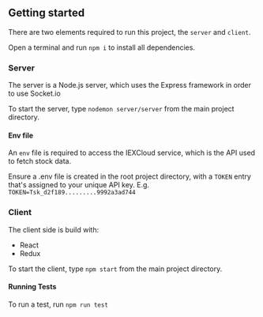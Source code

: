## Getting started
There are two elements required to run this project, the `server` and `client`.

Open a terminal and run `npm i` to install all dependencies.

### Server
The server is a Node.js server, which uses the Express framework in order to use Socket.io

To start the server, type `nodemon server/server` from the main project directory.

#### Env file
An `env` file is required to access the IEXCloud service, which is the API used to fetch stock data.

Ensure a .env file is created in the root project directory, with a `TOKEN` entry that's assigned to your unique API key. E.g. `TOKEN=Tsk_d2f189.........9992a3ad744`

### Client
The client side is build with:
* React
* Redux

To start the client, type `npm start` from the main project directory.

#### Running Tests
To run a test, run `npm run test` 
